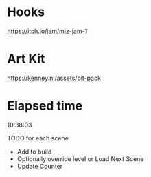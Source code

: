 # Hooks
 https://itch.io/jam/miz-jam-1

# Art Kit
 https://kenney.nl/assets/bit-pack

# Elapsed time
 10:38:03


TODO for each scene
 - Add to build
 - Optionally override level or Load Next Scene
 - Update Counter